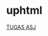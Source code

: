# uphtml

[TUGAS ASJ](https://www.canva.com/design/DAFwRpqMDsc/ndRvyJ_WwRviNey9n3GDtw/edit?utm_content=DAFwRpqMDsc&utm_campaign=designshare&utm_medium=link2&utm_source=sharebutton)
